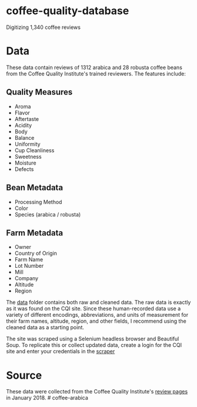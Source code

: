 # coffee-quality-database
Digitizing 1,340 coffee reviews

# Data
These data contain reviews of 1312 arabica and 28 robusta coffee beans from the Coffee Quality Institute's trained reviewers. The features include:

## Quality Measures
* Aroma
* Flavor
* Aftertaste
* Acidity
* Body
* Balance
* Uniformity
* Cup Cleanliness
* Sweetness
* Moisture
* Defects

## Bean Metadata
* Processing Method
* Color
* Species (arabica / robusta)

## Farm Metadata
*  Owner
* Country of Origin
* Farm Name
* Lot Number
* Mill
* Company
* Altitude
* Region

The [data](https://github.com/jldbc/coffee-quality-database/tree/master/data) folder contains both raw and cleaned data. The raw data is exactly as it was found on the CQI site. Since these human-recorded data use a variety of different encodings, abbreviations, and units of measurement for their farm names, altitude, region, and other fields, I recommend using the cleaned data as a starting point.

The site was scraped using a Selenium headless browser and Beautiful Soup. To replicate this or collect updated data, create a login for the CQI site and enter your credentials in the [scraper](https://github.com/jldbc/coffee-quality-database/tree/master/scraper) 

# Source

These data were collected from the Coffee Quality Institute's [review pages](https://database.coffeeinstitute.org/) in January 2018. # coffee-arabica
